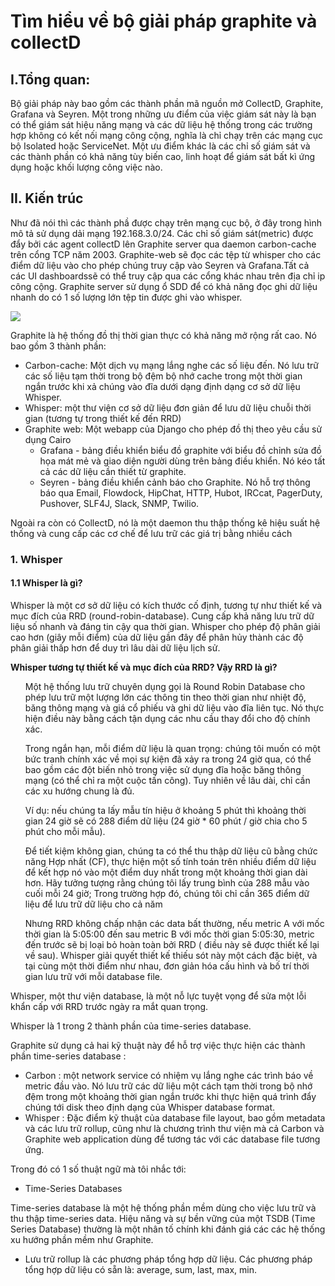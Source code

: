# Tìm hiểu về bộ giải pháp graphite và collectD## I.Tổng quan:Bộ giải pháp này bao gồm các thành phần mã nguồn mở CollectD, Graphite, Grafana và Seyren. Một trong những ưu điểm của việc giám sát này là bạn có thể giám sát hiệu năng mạng và các dữ liệu hệ thống trong các trường hợp không có kết nối mạng công cộng, nghĩa là chỉ chạy trên các mạng cục bộ Isolated hoặc ServiceNet. Một ưu điểm khác là các chỉ số giám sát và các thành phần có khả năng tùy biến cao, linh hoạt để giám sát bất kì ứng dụng hoặc khối lượng công việc nào.## II. Kiến trúcNhư đã nói thì các thành phầ được chạy trên mạng cục bộ, ở đây trong hình mô tả sử dụng dải mạng 192.168.3.0/24. Các chỉ số giám sát(metric) được đẩy bởi các agent collectD lên Graphite server qua daemon carbon-cache trên cổng TCP năm 2003. Graphite-web sẽ đọc các tệp từ whisper cho các điểm dữ liệu vào cho phép chúng truy cập vào Seyren và Grafana.Tất cả các UI dashboardssẽ có thể truy cập qua các cổng khác nhau trên địa chỉ ip công cộng. Graphite server sử dụng ổ SDD để có khả năng đọc ghi dữ liệu nhanh do có 1 số lượng lớn tệp tin được ghi vào whisper.<img src="http://i.imgur.com/ev8saTk.png"> Graphite là hệ thống đồ thị thời gian thực có khả năng mở rộng rất cao. Nó bao gồm 3 thành phần:- Carbon-cache: Một dịch vụ mạng lắng nghe các số liệu đến. Nó lưu trữ các số liệu tạm thời trong bộ đệm bộ nhớ cache trong một thời gian ngắn trước khi xả chúng vào đĩa dưới dạng định dạng cơ sở dữ liệu Whisper.- Whisper: một thư viện cơ sở dữ liệu đơn giản để lưu dữ liệu chuỗi thời gian (tương tự trong thiết kế đến RRD)- Graphite web: Một webapp của Django cho phép đồ thị theo yêu cầu sử dụng Cairo  + Grafana - bảng điều khiển biểu đồ graphite với biểu đồ chỉnh sửa đồ họa mát mẻ và giao diện người dùng trên bảng điều khiển. Nó kéo tất cả các dữ liệu cần thiết từ graphite.  + Seyren - bảng điều khiển cảnh báo cho Graphite. Nó hỗ trợ thông báo qua Email, Flowdock, HipChat, HTTP, Hubot, IRCcat, PagerDuty, Pushover, SLF4J, Slack, SNMP, Twilio.Ngoài ra còn có CollectD, nó là một daemon thu thập thống kê hiệu suất hệ thống và cung cấp các cơ chế để lưu trữ các giá trị bằng nhiều cách### 1. Whisper#### 1.1 Whisper là gì?Whisper là một cơ sở dữ liệu có kích thước cố định, tương tự như thiết kế và mục đích của RRD (round-robin-database). Cung cấp khả năng lưu trữ dữ liệu số nhanh và đáng tin cậy qua thời gian. Whisper cho phép độ phân giải cao hơn (giây mỗi điểm) của dữ liệu gần đây để phân hủy thành các độ phân giải thấp hơn để duy trì lâu dài dữ liệu lịch sử.**Whisper tương tự thiết kế và mục đích của RRD? Vậy RRD là gì?**<ul>Một hệ thống lưu trữ chuyên dụng gọi là Round Robin Database cho phép lưu trữ một lượng lớn các thông tin theo thời gian như nhiệt độ, băng thông mạng và giá cổ phiếu và ghi dữ liệu vào đĩa liên tục. Nó thực hiện điều này bằng cách tận dụng các nhu cầu thay đổi cho độ chính xác.</ul><ul>Trong ngắn hạn, mỗi điểm dữ liệu là quan trọng: chúng tôi muốn có một bức tranh chính xác về mọi sự kiện đã xảy ra trong 24 giờ qua, có thể bao gồm các đột biến nhỏ trong việc sử dụng đĩa hoặc băng thông mạng (có thể chỉ ra một cuộc tấn công). Tuy nhiên về lâu dài, chỉ cần các xu hướng chung là đủ.</ul><ul>Ví dụ: nếu chúng ta lấy mẫu tín hiệu ở khoảng 5 phút thì khoảng thời gian 24 giờ sẽ có 288 điểm dữ liệu (24 giờ * 60 phút / giờ chia cho 5 phút cho mỗi mẫu).</ul><ul>Để tiết kiệm không gian, chúng ta có thể thu thập dữ liệu cũ bằng chức năng Hợp nhất (CF), thực hiện một số tính toán trên nhiều điểm dữ liệu để kết hợp nó vào một điểm duy nhất trong một khoảng thời gian dài hơn. Hãy tưởng tượng rằng chúng tôi lấy trung bình của 288 mẫu vào cuối mỗi 24 giờ; Trong trường hợp đó, chúng tôi chỉ cần 365 điểm dữ liệu để lưu trữ dữ liệu cho cả năm</ul><ul>Nhưng RRD không chấp nhận các data bất thường, nếu metric A với mốc thời gian là 5:05:00 đến sau metric B với mốc thời gian 5:05:30, metric đến trước sẽ bị loại bỏ hoàn toàn bởi RRD ( điều này sẽ được thiết kế lại về sau). Whisper giải quyết thiết kế thiếu sót này một cách đặc biệt, và tại cùng một thời điểm như nhau, đơn giản hóa cấu hình và bố trí thời gian lưu trữ với mỗi database file.</ul>Whisper, một thư viện database, là một nỗ lực tuyệt vọng để sửa một lỗi khẩn cấp với RRD trước ngày ra mắt quan trọng.Whisper là 1 trong 2 thành phần của time-series database.Graphite sử dụng cả hai kỹ thuật này để hỗ trợ việc thực hiện các thành phần time-series database :- Carbon : một network service có nhiệm vụ lắng nghe các trình báo về metric đầu vào. Nó lưu trữ các dữ liệu một cách tạm thời trong bộ nhớ đệm trong một khoảng thời gian ngắn trước khi thực hiện quá trình đẩy chúng tới disk theo định dạng của Whisper database format.- Whisper : Đặc điểm kỹ thuật của database file layout, bao gồm metadata và các lưu trữ rollup, cũng như là chương trình thư viện mà cả Carbon và Graphite web application dùng để tương tác với các database file tương ứng.Trong đó có 1 số thuật ngữ mà tôi nhắc tới:- Time-Series Databases Time-series database là một hệ thống phần mềm dùng cho việc lưu trữ và thu thập time-series data. Hiệu năng và sự bền vững của một TSDB (Time Series Database) thường là một nhân tố chính khi đánh giá các các hệ thống xu hướng phần mềm như Graphite.- Lưu trữ rollup là các phương pháp tổng hợp dữ liệu. Các phương pháp tổng hợp dữ liệu có sẵn là: average, sum, last, max, min.